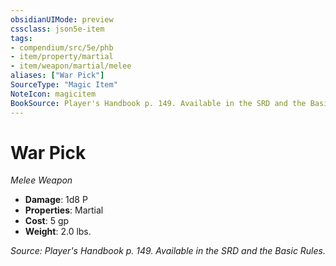 ```yaml
---
obsidianUIMode: preview
cssclass: json5e-item
tags:
- compendium/src/5e/phb
- item/property/martial
- item/weapon/martial/melee
aliases: ["War Pick"]
SourceType: "Magic Item"
NoteIcon: magicitem
BookSource: Player's Handbook p. 149. Available in the SRD and the Basic Rules.
---
```

# War Pick
*Melee Weapon*  

- **Damage**: 1d8 P
- **Properties**: Martial
- **Cost**: 5 gp
- **Weight**: 2.0 lbs.

*Source: Player's Handbook p. 149. Available in the SRD and the Basic Rules.*